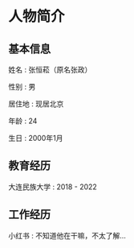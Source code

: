 # 人物简介

## 基本信息

姓名
: 张恒菘（原名张政）

性别
: 男

居住地
: 现居北京

年龄
: 24

生日
: 2000年1月

## 教育经历

大连民族大学
: 2018 - 2022

## 工作经历

小红书
: 不知道他在干嘛，不太了解...